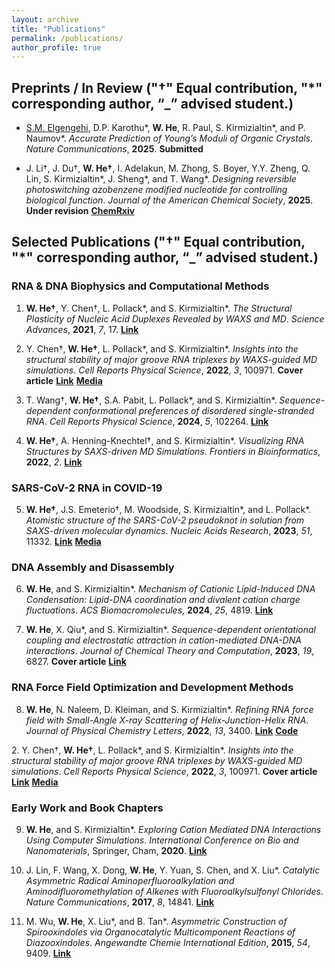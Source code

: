 ```yaml
---
layout: archive
title: "Publications"
permalink: /publications/
author_profile: true
---
```


## Preprints / In Review ("†" Equal contribution, "*" corresponding author, “_” advised student.)

- <u>S.M. Elgengehi</u>, D.P. Karothu\*, **W. He**, R. Paul, S. Kirmizialtin\*, and P. Naumov\*. *Accurate Prediction of Young’s Moduli of Organic Crystals*. *Nature Communications*, **2025**. **Submitted**

- J. Li†, J. Du†, **W. He†**, I. Adelakun, M. Zhong, S. Boyer, Y.Y. Zheng, Q. Lin, S. Kirmizialtin\*, J. Sheng\*, and T. Wang\*. *Designing reversible photoswitching azobenzene modified nucleotide for controlling biological function*. *Journal of the American Chemical Society*, **2025**. **Under revision** **[ChemRxiv](https://chemrxiv.org/engage/chemrxiv/article-details/67a125dd81d2151a0212bcc4)**

## Selected Publications ("†" Equal contribution, "*" corresponding author, “_” advised student.)

### RNA \& DNA Biophysics and Computational Methods

1. **W. He†**, Y. Chen†, L. Pollack\*, and S. Kirmizialtin\*. *The Structural Plasticity of Nucleic Acid Duplexes Revealed by WAXS and MD*. *Science Advances*, **2021**, *7*, 17. **[Link](https://www.science.org/doi/10.1126/sciadv.abf6106)**

2. Y. Chen†, **W. He†**, L. Pollack\*, and S. Kirmizialtin\*. *Insights into the structural stability of major groove RNA triplexes by WAXS-guided MD simulations*. *Cell Reports Physical Science*, **2022**, *3*, 100971. **Cover article** **[Link](https://www.cell.com/cell-reports-physical-science/fulltext/S2666-3864(22)00257-0)** **[Media](https://www.natureasia.com/en/nmiddleeast/article/10.1038/nmiddleeast.2022.41)**

3. T. Wang†, **W. He†**, S.A. Pabit, L. Pollack\*, and S. Kirmizialtin\*. *Sequence-dependent conformational preferences of disordered single-stranded RNA*. *Cell Reports Physical Science*, **2024**, *5*, 102264. **[Link](https://www.cell.com/cell-reports-physical-science/fulltext/S2666-3864(24)00569-1)**

4. **W. He†**, A. Henning-Knechtel†, and S. Kirmizialtin\*. *Visualizing RNA Structures by SAXS-driven MD Simulations*. *Frontiers in Bioinformatics*, **2022**, *2*. **[Link](https://www.frontiersin.org/journals/bioinformatics/articles/10.3389/fbinf.2022.781949/full)**

### SARS-CoV-2 RNA in COVID-19 
5. **W. He†**, J.S. Emeterio†, M. Woodside, S. Kirmizialtin\*, and L. Pollack\*. *Atomistic structure of the SARS-CoV-2 pseudoknot in solution from SAXS-driven molecular dynamics*. *Nucleic Acids Research*, **2023**, *51*, 11332. **[Link](https://academic.oup.com/nar/article/51/20/11332/7306679)** **[Media](https://www.bnl.gov/newsroom/news.php?a=221744)**

### DNA Assembly and Disassembly

6. **W. He**, and S. Kirmizialtin\*. *Mechanism of Cationic Lipid-Induced DNA Condensation: Lipid-DNA coordination and divalent cation charge fluctuations*. *ACS Biomacromolecules*, **2024**, *25*, 4819. **[Link](https://pubs.acs.org/doi/10.1021/acs.biomac.4c00192)**

7. **W. He**, X. Qiu\*, and S. Kirmizialtin\*. *Sequence-dependent orientational coupling and electrostatic attraction in cation-mediated DNA-DNA interactions*. *Journal of Chemical Theory and Computation*, **2023**, *19*, 6827. **Cover article** **[Link](https://pubs.acs.org/doi/10.1021/acs.jctc.3c00520)**

### RNA Force Field Optimization and Development Methods

8. **W. He**, N. Naleem, D. Kleiman, and S. Kirmizialtin\*. *Refining RNA force field with Small-Angle X-ray Scattering of Helix-Junction-Helix RNA*. *Journal of Physical Chemistry Letters*, **2022**, *13*, 3400. **[Link](https://pubs.acs.org/doi/10.1021/acs.jpclett.2c00359)** **[Code](https://gitlab.com/KirmizialtinLab/hb_cufix)**

$2.$ Y. Chen†, **W. He†**, L. Pollack\*, and S. Kirmizialtin\*. *Insights into the structural stability of major groove RNA triplexes by WAXS-guided MD simulations*. *Cell Reports Physical Science*, **2022**, *3*, 100971. **Cover article** **[Link](https://www.cell.com/cell-reports-physical-science/fulltext/S2666-3864(22)00257-0)** **[Media](https://www.natureasia.com/en/nmiddleeast/article/10.1038/nmiddleeast.2022.41)**

### Early Work and Book Chapters

9. **W. He**, and S. Kirmizialtin\*. *Exploring Cation Mediated DNA Interactions Using Computer Simulations*. *International Conference on Bio and Nanomaterials*, Springer, Cham, **2020**. **[Link](https://link.springer.com/chapter/10.1007/978-3-030-47705-9_6)**

10. J. Lin, F. Wang, X. Dong, **W. He**, Y. Yuan, S. Chen, and X. Liu\*. *Catalytic Asymmetric Radical Aminoperfluoroalkylation and Aminodifluoromethylation of Alkenes with Fluoroalkylsulfonyl Chlorides*. *Nature Communications*, **2017**, *8*, 14841. **[Link](https://www.nature.com/articles/ncomms14841)**

11. M. Wu, **W. He**, X. Liu\*, and B. Tan\*. *Asymmetric Construction of Spirooxindoles via Organocatalytic Multicomponent Reactions of Diazooxindoles*. *Angewandte Chemie International Edition*, **2015**, *54*, 9409. **[Link](https://onlinelibrary.wiley.com/doi/10.1002/anie.201504640)**



